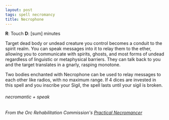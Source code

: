 ```yaml
---
layout: post
tags: spell necromancy
title: Necrophone
---
```

**R**: Touch  **D**: [sum] minutes

Target dead body or undead creature you control becomes a conduit to the spirit realm. You can speak messages into it to relay them to the ether, allowing you to communicate with spirits, ghosts, and most forms of undead regardless of linguistic or metaphysical barriers. They can talk back to you and the target translates in a gnarly, rasping monotone.

Two bodies enchanted with Necrophone can be used to relay messages to each other like radios, with no maximum range. If 4 dices are invested in this spell and you inscribe your Sigil, the spell lasts until your sigil is broken.

###### necromantic + speak
###### From the Orc Rehabilitation Commission's [Practical Necromancer](https://orc-rehab.blogspot.com/2021/11/glog-wizard-school-practical-necromancer.html)
